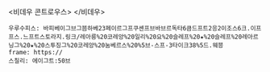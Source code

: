
<비데우 콘트로우스>
<source src="https://bafybeigvgvmrravew23feirgpkuxenfbvavrdocta6kmdfwt2nn2yzox6q.ipfs.nftstorage.link/Learn%20Korean%20While%20You%20Sleep%20★%20Sleep%20Learning%20★%20Studying%20Korean%20Numbers%20%5B-Zp-3TAiK38%5D.webm" type="video/mp4">
</비데우>

```쿠스통-프라메스
우루수피스: 바피베이그브그븜하베23페이르그프쿠셴프브바브르독타6큼드프트2응2이조스6크.이프프스.느프트스토라지.링크/레아릉%20코레앙%20일리%20요%20슬레프%20★%20슬레프%20레아르닝그%20★%20스투징그%20코레앙%20눔베르스%20%5브-스프-3타이크38%5드.웨븡
frame: https://
스칠리: 에이그트:50브
```
